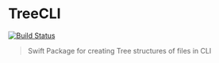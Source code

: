 # TreeCLI
[![Build Status](https://travis-ci.org/Aniket965/TreeCLI.svg?branch=master)](https://travis-ci.org/Aniket965/TreeCLI)

> Swift Package for creating Tree structures of files in CLI

